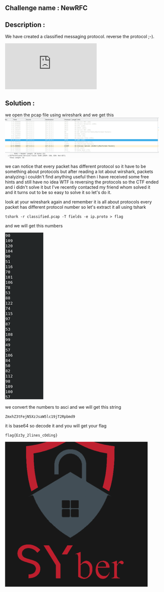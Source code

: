 
## Challenge name : NewRFC
## Description :  

We have created a classified messaging protocol. reverse the protocol ;-).

![link](https://github.com/3lioo/CTF-Writeups/blob/master/NewRFC/classified.pcap)

## Solution :
we open the pcap file using wireshark and we get this
![](https://github.com/3lioo/CTF-Writeups/raw/master/NewRFC/2020-10-19_124543.png?raw=true)

we can notice that every packet has different protocol so it have to be something about protocols but after reading a lot about wirshark, packets analyzing i couldn't find anything useful then i have received some free hints and still have no idea WTF is reversing the protocols 
so the CTF ended and i didn't solve it but
I've recently contacted my friend whom solved it and it turns out to be so easy to solve it 
so let's do it.

look at your wireshark again and remember it is all about protocols 
every packet has different protocol number so let's extract it all using tshark

    tshark -r classified.pcap -T fields -e ip.proto > flag
  and we will get this numbers 

![](https://github.com/3lioo/CTF-Writeups/blob/master/NewRFC/22.png?raw=true)

we convert the numbers to asci and we will get this string 
  

    ZmxhZ3tFejN5XzJsaW5lc19jT2Rpbmd9
    
  it is base64 so decode it and you will get your flag 

    flag{Ez3y_2lines_cOding}
 
![](https://github.com/3lioo/CTF-Writeups/blob/master/NewRFC/Screenshot_2020-10-19%20SYber%20CTF.png?raw=true)
